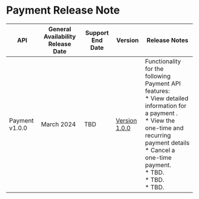 # Payment Release Note
| API                                                   | General Availability Release Date | Support End Date | Version        | Release Notes                                                                                                                                                                                                                                                                                                                                                                                                                                                                                                                                                                                                                                                                                                                                                                                                                                                                                                                                                                          |
|-------------------------------------------------------|-----------------------------------|------------------|----------------|----------------------------------------------------------------------------------------------------------------------------------------------------------------------------------------------------------------------------------------------------------------------------------------------------------------------------------------------------------------------------------------------------------------------------------------------------------------------------------------------------------------------------------------------------------------------------------------------------------------------------------------------------------------------------------------------------------------------------------------------------------------------------------------------------------------------------------------------------------------------------------------------------------------------------------------------------------------------------------------|
| Payment v1.0.0                                           | March 2024                     | TBD              | [Version 1.0.0](../api/?type=post&path=/v1/payments/rightTimePayment&version=api)  | Functionality for the following Payment API features: <br> *  View detailed information for a payment . <br> * View the one-time and recurring payment details <br> * Cancel a one-time payment. <br> * TBD. <br> * TBD. <br> * TBD.
